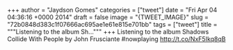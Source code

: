 
+++
author = "Jaydson Gomes"
categories = ["tweet"]
date = "Fri Apr 04 04:36:16 +0000 2014"
draft = false
image = "{TWEET_IMAGE}"
slug = "72b0848d383c1f07666ac695ae1e61e815e701bb"
tags = ["tweet"]
title = """Listening to the album Sh..."""
+++
Listening to the album Shadows Collide With People by John Frusciante #nowplaying http://t.co/NxF5Ikq8qB
